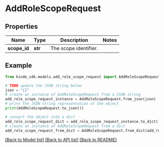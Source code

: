 # AddRoleScopeRequest


## Properties

Name | Type | Description | Notes
------------ | ------------- | ------------- | -------------
**scope_id** | **str** | The scope identifier. | 

## Example

```python
from kinde_sdk.models.add_role_scope_request import AddRoleScopeRequest

# TODO update the JSON string below
json = "{}"
# create an instance of AddRoleScopeRequest from a JSON string
add_role_scope_request_instance = AddRoleScopeRequest.from_json(json)
# print the JSON string representation of the object
print(AddRoleScopeRequest.to_json())

# convert the object into a dict
add_role_scope_request_dict = add_role_scope_request_instance.to_dict()
# create an instance of AddRoleScopeRequest from a dict
add_role_scope_request_from_dict = AddRoleScopeRequest.from_dict(add_role_scope_request_dict)
```
[[Back to Model list]](../README.md#documentation-for-models) [[Back to API list]](../README.md#documentation-for-api-endpoints) [[Back to README]](../README.md)


